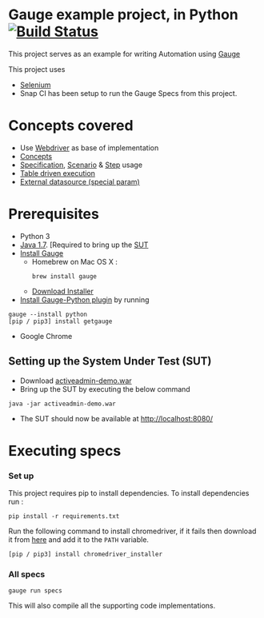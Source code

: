 # Gauge example project, in Python [![Build Status](https://snap-ci.com/kashishm/gauge-example-python/branch/master/build_image)](https://snap-ci.com/kashishm/gauge-example-python/branch/master)

This project serves as an example for writing Automation using [Gauge](https://github.com/getgauge/gauge)

This project uses 

- [Selenium](http://selenium-python.readthedocs.org/)
- Snap CI has been setup to run the Gauge Specs from this project.

# Concepts covered

- Use [Webdriver](http://docs.seleniumhq.org/projects/webdriver/) as base of implementation
- [Concepts](http://getgauge.io/documentation/user/current/specifications/concepts.html)
- [Specification](http://getgauge.io/documentation/user/current/gauge_terminologies/specifications.html), [Scenario](http://getgauge.io/documentation/user/current/specifications/scenarios.html) & [Step](http://getgauge.io/documentation/user/current/specifications/steps.html) usage
- [Table driven execution](http://getgauge.io/documentation/user/current/execution/table_driven_execution.html)
- [External datasource (special param)](http://getgauge.io/documentation/user/current/specifications/parameters.html#special-parameters)

# Prerequisites
- Python 3
- [Java 1.7](http://www.oracle.com/technetwork/java/javase/downloads/jdk8-downloads-2133151.html). [Required to bring up the [SUT](#setting-up-the-system-under-test-sut)
- [Install Gauge](http://getgauge.io/download.html)
  - Homebrew on Mac OS X :  
      ```
      brew install gauge
      ```
  - [Download Installer](http://getgauge.io/download.html)
- [Install Gauge-Python plugin](https://gauge-python.readthedocs.io/en/latest/installation.html) by running<br>
```
gauge --install python
[pip / pip3] install getgauge
```
- Google Chrome

## Setting up the System Under Test (SUT)

* Download [activeadmin-demo.war](https://bintray.com/artifact/download/gauge/activeadmin-demo/activeadmin-demo.war)
* Bring up the SUT by executing the below command
```
java -jar activeadmin-demo.war
```
* The SUT should now be available at [http://localhost:8080/](http://localhost:8080)


# Executing specs

### Set up
This project requires pip to install dependencies. To install dependencies run :  
````
pip install -r requirements.txt
````

Run the following command to install chromedriver, if it fails then download it from [here](http://chromedriver.storage.googleapis.com/index.html) and add it to the `PATH` variable.

```
[pip / pip3] install chromedriver_installer
```

### All specs
````
gauge run specs
````
This will also compile all the supporting code implementations.
